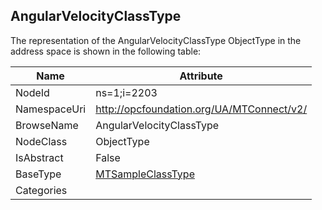 <!-- objecttype -->
## AngularVelocityClassType
  
<!-- end of text -->
The representation of the AngularVelocityClassType ObjectType in the address space is shown in the following table:  

|Name|Attribute|
|---|---|
|NodeId|ns=1;i=2203|
|NamespaceUri|http://opcfoundation.org/UA/MTConnect/v2/|
|BrowseName|AngularVelocityClassType|
|NodeClass|ObjectType|
|IsAbstract|False|
|BaseType|[MTSampleClassType](../../ObjectTypes/MTSampleClassType/readme.md)|
|Categories||


